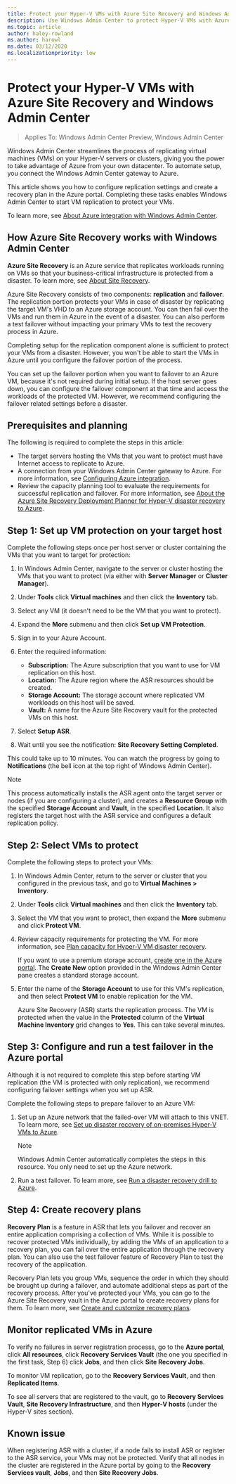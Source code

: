 ```yaml
---
title: Protect your Hyper-V VMs with Azure Site Recovery and Windows Admin Center
description: Use Windows Admin Center to protect Hyper-V VMs with Azure Site Recovery.
ms.topic: article
author: haley-rowland
ms.author: harowl
ms.date: 03/12/2020
ms.localizationpriority: low
---
```


# Protect your Hyper-V VMs with Azure Site Recovery and Windows Admin Center

>Applies To: Windows Admin Center Preview, Windows Admin Center

Windows Admin Center streamlines the process of replicating virtual machines (VMs) on your Hyper-V servers or clusters, giving you the power to take advantage of Azure from your own datacenter. To automate setup, you connect the Windows Admin Center gateway to Azure.

This article shows you how to configure replication settings and create a recovery plan in the Azure portal. Completing these tasks enables Windows Admin Center to start VM replication to protect your VMs.

To learn more, see [About Azure integration with Windows Admin Center](../plan/azure-integration-options.md).

## How Azure Site Recovery works with Windows Admin Center

**Azure Site Recovery** is an Azure service that replicates workloads running on VMs so that your business-critical infrastructure is protected from a disaster. To learn more, see [About Site Recovery](https://docs.microsoft.com/azure/site-recovery/site-recovery-overview).

Azure Site Recovery consists of two components: **replication** and **failover**. The replication portion protects your VMs in case of disaster by replicating the target VM's VHD to an Azure storage account. You can then fail over the VMs and run them in Azure in the event of a disaster. You can also perform a test failover without impacting your primary VMs to test the recovery process in Azure.

Completing setup for the replication component alone is sufficient to protect your VMs from a disaster. However, you won't be able to start the VMs in Azure until you configure the failover portion of the process.

You can set up the failover portion when you want to failover to an Azure VM, because it's not required during initial setup. If the host server goes down, you can configure the failover component at that time and access the workloads of the protected VM. However, we recommend configuring the failover related settings before a disaster.

## Prerequisites and planning

The following is required to complete the steps in this article:

- The target servers hosting the VMs that you want to protect must have Internet access to replicate to Azure.
- A connection from your Windows Admin Center gateway to Azure. For more information, see [Configuring Azure integration](https://docs.microsoft.com/windows-server/manage/windows-admin-center/azure/azure-integration).
- Review the capacity planning tool to evaluate the requirements for successful replication and failover. For more information, see [About the Azure Site Recovery Deployment Planner for Hyper-V disaster recovery to Azure](https://docs.microsoft.com/azure/site-recovery/hyper-v-site-walkthrough-capacity).

## Step 1: Set up VM protection on your target host

Complete the following steps once per host server or cluster containing the VMs that you want to target for protection:

1. In Windows Admin Center, navigate to the server or cluster hosting the VMs that you want to protect (via either with **Server Manager** or **Cluster Manager**).
1. Under **Tools** click **Virtual machines** and then click the  **Inventory** tab.
1. Select any VM (it doesn't need to be the VM that you want to protect).
1. Expand the **More** submenu and then click **Set up VM Protection**.
1. Sign in to your Azure Account.
1. Enter the required information:

   - **Subscription:** The Azure subscription that you want to use for VM replication on this host.
   - **Location:** The Azure region where the ASR resources should be created.
   - **Storage Account:** The storage account where replicated VM workloads on this host will be saved.
   - **Vault:** A name for the Azure Site Recovery vault for the protected VMs on this host.

1. Select **Setup ASR**.
1. Wait until you see the notification: **Site Recovery Setting Completed**.
 
This could take up to 10 minutes. You can watch the progress by going to **Notifications** (the bell icon at the top right of Windows Admin Center).

>[!NOTE]
> This process automatically installs the ASR agent onto the target server or nodes (if you are configuring a cluster), and creates a **Resource Group** with the specified **Storage Account** and **Vault**, in the specified **Location**. It also registers the target host with the ASR service and configures a default replication policy.

## Step 2: Select VMs to protect

Complete the following steps to protect your VMs:

1. In Windows Admin Center, return to the server or cluster that you configured in the previous task, and go to **Virtual Machines > Inventory**.
1. Under **Tools** click **Virtual machines** and then click the  **Inventory** tab.
1. Select the VM that you want to protect, then expand the **More** submenu and click **Protect VM**.
1. Review capacity requirements for protecting the VM. For more information, see [Plan capacity for Hyper-V VM disaster recovery](https://docs.microsoft.com/azure/site-recovery/site-recovery-capacity-planner).

    If you want to use a premium storage account, [create one in the Azure portal](https://docs.microsoft.com/azure/storage/common/storage-premium-storage). The **Create New** option provided in the Windows Admin Center pane creates a standard storage account.

1. Enter the name of the **Storage Account** to use for this VM's replication, and then select **Protect VM** to enable replication for the VM. 

    Azure Site Recovery (ASR) starts the replication process. The VM is protected when the value in the **Protected** column of the **Virtual Machine Inventory** grid changes to **Yes**. This can take several minutes.  

## Step 3: Configure and run a test failover in the Azure portal

 Although it is not required to complete this step before starting VM replication (the VM is protected with only replication), we recommend configuring failover settings when you set up ASR.
 
 Complete the following steps to prepare failover to an Azure VM:

1. Set up an Azure network that the failed-over VM will attach to this VNET. To learn more, see [Set up disaster recovery of on-premises Hyper-V VMs to Azure](https://docs.microsoft.com/azure/site-recovery/hyper-v-site-walkthrough-prepare-azure). 

    >[!NOTE]
    > Windows Admin Center automatically completes the steps in this resource. You only need to set up the Azure network.

1. Run a test failover. To learn more, see [Run a disaster recovery drill to Azure](https://docs.microsoft.com/azure/site-recovery/hyper-v-site-walkthrough-test-failover).

## Step 4: Create recovery plans

**Recovery Plan** is a feature in ASR that lets you failover and recover an entire application comprising a collection of VMs. While it is possible to recover protected VMs individually, by adding the VMs of an application to a recovery plan, you can fail over the entire application through the recovery plan. You can also use the test failover feature of Recovery Plan to test the recovery of the application.

Recovery Plan lets you group VMs, sequence the order in which they should be brought up during a failover, and automate additional steps as part of the recovery process. After you've protected your VMs, you can go to the Azure Site Recovery vault in the Azure portal to create recovery plans for them. To learn more, see [Create and customize recovery plans](https://docs.microsoft.com/azure/site-recovery/site-recovery-create-recovery-plans).

## Monitor replicated VMs in Azure

To verify no failures in server registration processs, go to the **Azure portal**, click **All resources**, click **Recovery Services Vault** (the one you specified in the first task, Step 6) click **Jobs**, and then click **Site Recovery Jobs**.

To monitor VM replication, go to the **Recovery Services Vault**, and then **Replicated Items**.

To see all servers that are registered to the vault, go to **Recovery Services Vault**, **Site Recovery Infrastructure**, and then **Hyper-V hosts** (under the Hyper-V sites section).

## Known issue ##

When registering ASR with a cluster, if a node fails to install ASR or register to the ASR service, your VMs may not be protected. Verify that all nodes in the cluster are registered in the Azure portal by going to the **Recovery Services vault**, **Jobs**, and then **Site Recovery Jobs**.